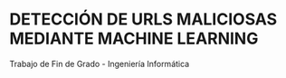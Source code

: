 # DETECCIÓN DE URLS MALICIOSAS MEDIANTE MACHINE LEARNING
Trabajo de Fin de Grado - Ingeniería Informática



